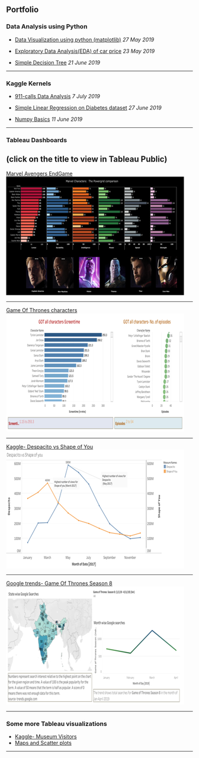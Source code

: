 ## Portfolio



### Data Analysis using Python
- [Data Visualization using python (matplotlib)](https://github.com/beingshivam/Data_Analysis/blob/master/Data_visualization_in_python.ipynb) _27 May 2019_

- [Exploratory Data Analysis(EDA) of car price](https://github.com/beingshivam/Data_Analysis/blob/master/EDA_car_price.ipynb) _23 May 2019_


- [Simple Decision Tree](https://github.com/beingshivam/Data_Analysis/blob/master/ML_Simple_Decision_Tree_Model.ipynb) _21 June 2019_

---

### Kaggle Kernels
- [911-calls Data Analysis](https://www.kaggle.com/shivamahirao/911-calls)    _7 July 2019_

- [Simple Linear Regression on Diabetes dataset](https://www.kaggle.com/shivamahirao/diabetes-lr) _27 June 2019_

- [Numpy Basics](https://www.kaggle.com/shivamahirao/numpy-basics) _11 June 2019_


---

### Tableau Dashboards 
(click on the title to view in Tableau Public)
---
[Marvel Avengers EndGame](https://public.tableau.com/profile/shivamahirao#!/vizhome/Marvel-AvengersEndgame/Dashboard1)
<img src="images/Marvels.jpg?raw=true"/>

---
[Game Of Thrones characters](https://public.tableau.com/profile/shivamahirao#!/vizhome/GOTallcharactersAnalysis/Dashboard3)
<img src="images/GOT all characters.jpg?raw=true"/>

---
[Kaggle- Despacito vs Shape of You](https://public.tableau.com/profile/shivamahirao#!/vizhome/DespacitovsShapeofYouwhogotmoreviews/DespacitovsShapeofyou)
<img src="images/kaggle_Despacito.jpg?raw=true"/>

---
[Google trends- Game Of Thrones Season 8](https://public.tableau.com/profile/shivamahirao#!/vizhome/GameofthronesSeason8GoogleSearchesjan-april2019/GameofThrones)
<img src="images/GOT_trends.jpg?raw=true"/>

---

### Some more Tableau visualizations

- [Kaggle- Museum Visitors](https://public.tableau.com/profile/shivamahirao#!/vizhome/Kaggle-MuseumVisitorsDashboard/MusueumDashboard)
- [Maps and Scatter plots](https://public.tableau.com/profile/shivamahirao#!/vizhome/Dashboard-MapsandScatterplots_15544051999590/Dashboard1)


---


